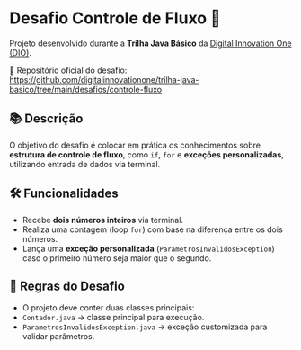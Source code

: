 # Desafio Controle de Fluxo 🚦

Projeto desenvolvido durante a **Trilha Java Básico** da [Digital Innovation One (DIO)](https://www.dio.me).

🔗 Repositório oficial do desafio:  
https://github.com/digitalinnovationone/trilha-java-basico/tree/main/desafios/controle-fluxo

## 📚 Descrição

O objetivo do desafio é colocar em prática os conhecimentos sobre **estrutura de controle de fluxo**, como `if`, `for` e **exceções personalizadas**, utilizando entrada de dados via terminal.

## 🛠️ Funcionalidades

- Recebe **dois números inteiros** via terminal.
- Realiza uma contagem (loop `for`) com base na diferença entre os dois números.
- Lança uma **exceção personalizada** (`ParametrosInvalidosException`) caso o primeiro número seja maior que o segundo.

## 🧠 Regras do Desafio

- O projeto deve conter duas classes principais:
- `Contador.java` → classe principal para execução.
- `ParametrosInvalidosException.java` → exceção customizada para validar parâmetros.


